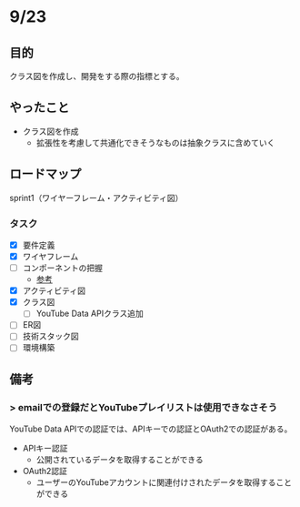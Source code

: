 # 9/23
## 目的
クラス図を作成し、開発をする際の指標とする。

## やったこと
- クラス図を作成
  - 拡張性を考慮して共通化できそうなものは抽象クラスに含めていく

## ロードマップ
sprint1（ワイヤーフレーム・アクティビティ図）
### タスク
- [x] 要件定義
- [x] ワイヤフレーム
- [ ] コンポーネントの把握
  - [参考](https://zenn.dev/overflow_offers/articles/20220523-component-design-best-practice)
- [x] アクティビティ図
- [x] クラス図
  - [ ] YouTube Data APIクラス追加
- [ ] ER図
- [ ] 技術スタック図
- [ ] 環境構築

## 備考
### > emailでの登録だとYouTubeプレイリストは使用できなさそう
YouTube Data APIでの認証では、APIキーでの認証とOAuth2での認証がある。
- APIキー認証
  - 公開されているデータを取得することができる
- OAuth2認証
  - ユーザーのYouTubeアカウントに関連付けされたデータを取得することができる
